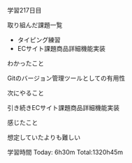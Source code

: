 学習217日目

取り組んだ課題一覧

- タイピング練習
- ECサイト課題商品詳細機能実装

わかったこと

Gitのバージョン管理ツールとしての有用性

次にやること

引き続きECサイト課題商品詳細機能実装

感じたこと

想定していたよりも難しい

学習時間 Today: 6h30m Total:1320h45m